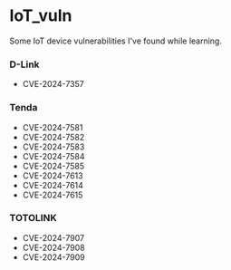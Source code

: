 # IoT_vuln

Some IoT device vulnerabilities I've found while learning.

### D-Link

+ CVE-2024-7357

### Tenda

+ CVE-2024-7581
+ CVE-2024-7582
+ CVE-2024-7583
+ CVE-2024-7584
+ CVE-2024-7585
+ CVE-2024-7613
+ CVE-2024-7614
+ CVE-2024-7615

### TOTOLINK

+ CVE-2024-7907
+ CVE-2024-7908
+ CVE-2024-7909